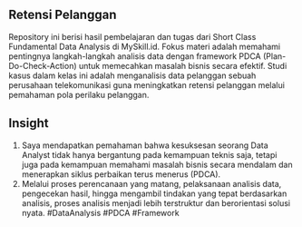 ## Retensi Pelanggan
Repository ini berisi hasil pembelajaran dan tugas dari Short Class Fundamental Data Analysis di MySkill.id. Fokus materi adalah memahami pentingnya langkah-langkah analisis data dengan framework PDCA (Plan-Do-Check-Action) untuk memecahkan masalah bisnis secara efektif. Studi kasus dalam kelas ini adalah menganalisis data pelanggan sebuah perusahaan telekomunikasi guna meningkatkan retensi pelanggan melalui pemahaman pola perilaku pelanggan.
## Insight
1. Saya mendapatkan pemahaman bahwa kesuksesan seorang Data Analyst tidak hanya bergantung pada kemampuan teknis saja, tetapi juga pada kemampuan memahami masalah bisnis secara mendalam dan menerapkan siklus perbaikan terus menerus (PDCA).
2. Melalui proses perencanaan yang matang, pelaksanaan analisis data, pengecekan hasil, hingga mengambil tindakan yang tepat berdasarkan analisis, proses analisis menjadi lebih terstruktur dan berorientasi solusi nyata.
#DataAnalysis #PDCA #Framework
